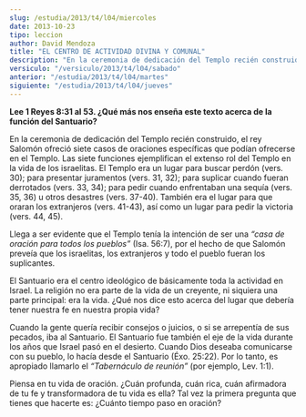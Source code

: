 ```yaml
---
slug: /estudia/2013/t4/l04/miercoles
date: 2013-10-23
tipo: leccion
author: David Mendoza
title: "EL CENTRO DE ACTIVIDAD DIVINA Y COMUNAL"
description: "En la ceremonia de dedicación del Templo recién construido, el rey Salomón  ofreció siete casos de oraciones específicas que podían ofrecerse en el  Templo. Las siete funciones ejemplifican el extenso rol del Templo en la vida  de los israelitas."
versiculo: "/versiculo/2013/t4/l04/sabado"
anterior: "/estudia/2013/t4/l04/martes"
siguiente: "/estudia/2013/t4/l04/jueves"
---
```


**Lee 1 Reyes 8:31 al 53. ¿Qué más nos enseña este texto acerca de la función del Santuario?**

En la ceremonia de dedicación del Templo recién construido, el rey Salomón ofreció siete casos de oraciones específicas que podían ofrecerse en el Templo. Las siete funciones ejemplifican el extenso rol del Templo en la vida de los israelitas. El Templo era un lugar para buscar perdón (vers. 30); para presentar juramentos (vers. 31, 32); para suplicar cuando fueran derrotados (vers. 33, 34); para pedir cuando enfrentaban una sequía (vers. 35, 36) u otros desastres (vers. 37-40). También era el lugar para que oraran los extranjeros (vers. 41-43), así como un lugar para pedir la victoria (vers. 44, 45).

Llega a ser evidente que el Templo tenía la intención de ser una _“casa de oración para todos los pueblos”_ (Isa. 56:7), por el hecho de que Salomón preveía que los israelitas, los extranjeros y todo el pueblo fueran los suplicantes.

El Santuario era el centro ideológico de básicamente toda la actividad en Israel. La religión no era parte de la vida de un creyente, ni siquiera una parte principal: era la vida. ¿Qué nos dice esto acerca del lugar que debería tener nuestra fe en nuestra propia vida?

Cuando la gente quería recibir consejos o juicios, o si se arrepentía de sus pecados, iba al Santuario. El Santuario fue también el eje de la vida durante los años que Israel pasó en el desierto. Cuando Dios deseaba comunicarse con su pueblo, lo hacía desde el Santuario (Éxo. 25:22). Por lo tanto, es apropiado llamarlo el _“Tabernáculo de reunión”_ (por ejemplo, Lev. 1:1).

Piensa en tu vida de oración. ¿Cuán profunda, cuán rica, cuán afirmadora de tu fe y transformadora de tu vida es ella? Tal vez la primera pregunta que tienes que hacerte es: ¿Cuánto tiempo paso en oración?
